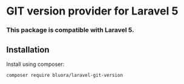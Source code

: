 # GIT version provider for Laravel 5

### This package is compatible with Laravel 5.

## Installation

Install using composer:

```
composer require bluora/laravel-git-version
```
